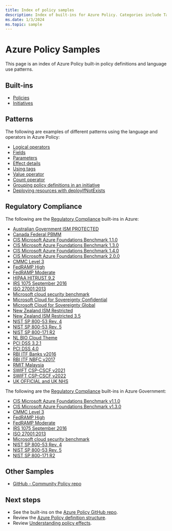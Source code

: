 ```yaml
---
title: Index of policy samples
description: Index of built-ins for Azure Policy. Categories include Tags, Regulatory Compliance, Key Vault, Kubernetes, Guest Configuration, and more.
ms.date: 1/3/2024
ms.topic: sample
---
```


# Azure Policy Samples

This page is an index of Azure Policy built-in policy definitions and language use patterns.

## Built-ins

- [Policies](./built-in-policies.md)
- [Initiatives](./built-in-initiatives.md)

## Patterns

The following are examples of different patterns using the language and operators in Azure Policy:

- [Logical operators](./pattern-logical-operators.md)
- [Fields](./pattern-fields.md)
- [Parameters](./pattern-parameters.md)
- [Effect details](./pattern-effect-details.md)
- [Using tags](./pattern-tags.md)
- [Value operator](./pattern-value-operator.md)
- [Count operator](./pattern-count-operator.md)
- [Grouping policy definitions in an initiative](./pattern-group-with-initiative.md)
- [Deploying resources with deployIfNotExists](./pattern-deploy-resources.md)

## Regulatory Compliance

The following are the [Regulatory Compliance](../concepts/regulatory-compliance.md) built-ins in
Azure:

- [Australian Government ISM PROTECTED](./australia-ism.md)
- [Canada Federal PBMM](./canada-federal-pbmm.md)
- [CIS Microsoft Azure Foundations Benchmark 1.1.0](./cis-azure-1-1-0.md)
- [CIS Microsoft Azure Foundations Benchmark 1.3.0](./cis-azure-1-3-0.md)
- [CIS Microsoft Azure Foundations Benchmark 1.4.0](./cis-azure-1-4-0.md)
- [CIS Microsoft Azure Foundations Benchmark 2.0.0](./cis-azure-2-0-0.md)
- [CMMC Level 3](./cmmc-l3.md)
- [FedRAMP High](./fedramp-high.md)
- [FedRAMP Moderate](./fedramp-moderate.md)
- [HIPAA HITRUST 9.2](./hipaa-hitrust-9-2.md)
- [IRS 1075 September 2016](./irs-1075-sept2016.md)
- [ISO 27001:2013](./iso-27001.md)
- [Microsoft cloud security benchmark](./azure-security-benchmark.md)
- [Microsoft Cloud for Sovereignty Confidential](./mcfs-baseline-confidential.md)
- [Microsoft Cloud for Sovereignty Global](./mcfs-baseline-global.md)
- [New Zealand ISM Restricted](./new-zealand-ism.md)
- [New Zealand ISM Restricted 3.5](./nz-ism-restricted-3-5.md)
- [NIST SP 800-53 Rev. 4](./nist-sp-800-53-r4.md)
- [NIST SP 800-53 Rev. 5](./nist-sp-800-53-r5.md)
- [NIST SP 800-171 R2](./nist-sp-800-171-r2.md)
- [NL BIO Cloud Theme](./nl-bio-cloud-theme.md)
- [PCI DSS 3.2.1](./pci-dss-3-2-1.md)
- [PCI DSS 4.0](./pci-dss-4-0.md)
- [RBI ITF Banks v2016](./rbi-itf-banks-2016.md)
- [RBI ITF NBFC v2017](./rbi-itf-nbfc-2017.md)
- [RMIT Malaysia](./rmit-malaysia.md)
- [SWIFT CSP-CSCF v2021](./swift-csp-cscf-2021.md)
- [SWIFT CSP-CSCF v2022](./swift-csp-cscf-2022.md)
- [UK OFFICIAL and UK NHS](./ukofficial-uknhs.md)

The following are the [Regulatory Compliance](../concepts/regulatory-compliance.md) built-ins in
Azure Government:

- [CIS Microsoft Azure Foundations Benchmark v1.1.0](./gov-cis-azure-1-1-0.md)
- [CIS Microsoft Azure Foundations Benchmark v1.3.0](./gov-cis-azure-1-3-0.md)
- [CMMC Level 3](./gov-cmmc-l3.md)
- [FedRAMP High](./gov-fedramp-high.md)
- [FedRAMP Moderate](./gov-fedramp-moderate.md)
- [IRS 1075 September 2016](./gov-irs-1075-sept2016.md)
- [ISO 27001:2013](./gov-iso-27001.md)
- [Microsoft cloud security benchmark](./gov-azure-security-benchmark.md)
- [NIST SP 800-53 Rev. 4](./gov-nist-sp-800-53-r4.md)
- [NIST SP 800-53 Rev. 5](./gov-nist-sp-800-53-r5.md)
- [NIST SP 800-171 R2](./gov-nist-sp-800-171-r2.md)

## Other Samples

- [GitHub - Community Policy repo](https://github.com/Azure/Community-Policy)

## Next steps

- See the built-ins on the [Azure Policy GitHub repo](https://github.com/Azure/azure-policy).
- Review the [Azure Policy definition structure](../concepts/definition-structure.md).
- Review [Understanding policy effects](../concepts/effects.md).

